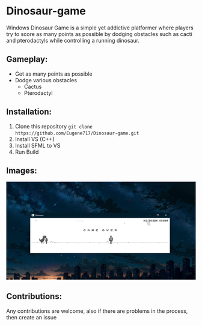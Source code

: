 # Dinosaur-game
Windows Dinosaur Game is a simple yet addictive platformer where players try to score as many points as possible by dodging obstacles such as cacti and pterodactyls while controlling a running dinosaur.

## Gameplay:
- Get as many points as possible
- Dodge various obstacles
  - Cactus
  - Pterodactyl

## Installation:
1. Clone this repository `git clone https://github.com/Eugene717/Dinosaur-game.git`
2. Install VS (C++)
3. Install SFML to VS
4. Run Build

## Images:
![Example Dinosaur game Image](https://raw.githubusercontent.com/Eugene717/Dinosaur-game/master/assets/cover.png)

## Contributions:
Any contributions are welcome, also if there are problems in the process, then create an issue
